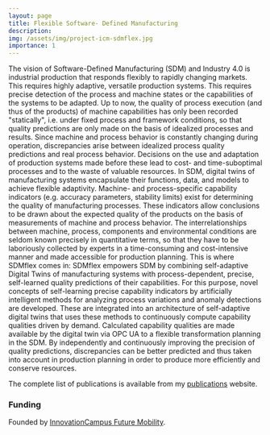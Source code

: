 ```yaml
---
layout: page
title: Flexible Software- Defined Manufacturing
description: 
img: /assets/img/project-icm-sdmflex.jpg
importance: 1
---
```


The vision of Software-Defined Manufacturing (SDM) and Industry 4.0 is industrial production that responds flexibly to rapidly changing markets. This requires highly adaptive, versatile production systems. This requires precise detection of the process and machine states or the capabilities of the systems to be adapted. Up to now, the quality of process execution (and thus of the products) of machine capabilities has only been recorded "statically", i.e. under fixed process and framework conditions, so that quality predictions are only made on the basis of idealized processes and results. Since machine and process behavior is constantly changing during operation, discrepancies arise between idealized process quality predictions and real process behavior. Decisions on the use and adaptation of production systems made before these lead to cost- and time-suboptimal processes and to the waste of valuable resources. In SDM, digital twins of manufacturing systems encapsulate their functions, data, and models to achieve flexible adaptivity. Machine- and process-specific capability indicators (e.g. accuracy parameters, stability limits) exist for determining the quality of manufacturing processes. These indicators allow conclusions to be drawn about the expected quality of the products on the basis of measurements of machine and process behavior. The interrelationships between machine, process, components and environmental conditions are seldom known precisely in quantitative terms, so that they have to be laboriously collected by experts in a time-consuming and cost-intensive manner and made accessible for production planning. This is where SDMflex comes in: SDMflex empowers SDM by combining self-adaptive Digital Twins of manufacturing systems with process-dependent, precise, self-learned quality predictions of their capabilities. For this purpose, novel concepts of self-learning precise capability indicators by artificially intelligent methods for analyzing process variations and anomaly detections are developed. These are integrated into an architecture of self-adaptive digital twins that uses these methods to continuously compute capability qualities driven by demand. Calculated capability qualities are made available by the digital twin via OPC UA to a flexible transformation planning in the SDM. By independently and continuously improving the precision of quality predictions, discrepancies can be better predicted and thus taken into account in production planning in order to produce more efficiently and conserve resources.

The complete list of publications is available from my [publications](https://awortmann.github.io/publications/) website.

### Funding

Founded by [InnovationCampus Future Mobility](https://www.icm-bw.de/).